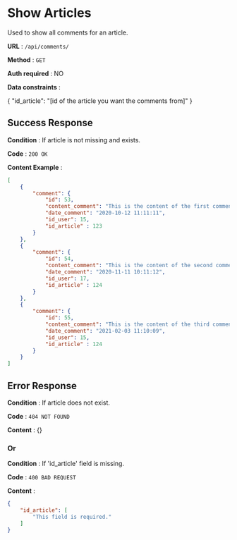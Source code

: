 # Show Articles

Used to show all comments for an article.

**URL** : `/api/comments/`

**Method** : `GET`

**Auth required** : NO

**Data constraints** :

{
    "id_article": "[id of the article you want the comments from]"
}

## Success Response

**Condition** : If article is not missing and exists.

**Code** : `200 OK`

**Content Example** :

```json
[
    {
        "comment": {
            "id": 53,
            "content_comment": "This is the content of the first comment",
            "date_comment": "2020-10-12 11:11:11",
            "id_user": 15,
            "id_article" : 123
        }
    },
    {
        "comment": {
            "id": 54,
            "content_comment": "This is the content of the second comment",
            "date_comment": "2020-11-11 10:11:12",
            "id_user": 17,
            "id_article" : 124
        }
    },
    {
        "comment": {
            "id": 55,
            "content_comment": "This is the content of the third comment",
            "date_comment": "2021-02-03 11:10:09",
            "id_user": 15,
            "id_article" : 124
        }
    }
]
```
## Error Response

**Condition** : If article does not exist.

**Code** : `404 NOT FOUND`

**Content** : {}

### Or

**Condition** : If 'id_article' field is missing.

**Code** : `400 BAD REQUEST`

**Content** : 
 
```json
{
    "id_article": [
        "This field is required."
    ]
}
```

